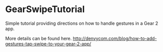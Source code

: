GearSwipeTutorial
=================

Simple tutorial providing directions on how to handle gestures in a Gear 2 app.

More details can be found here.
http://denvycom.com/blog/how-to-add-gestures-tap-swipe-to-your-gear-2-app/

